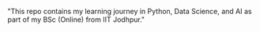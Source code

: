 "This repo contains my learning journey in Python, Data Science, and AI as part of my BSc (Online) from IIT Jodhpur."
